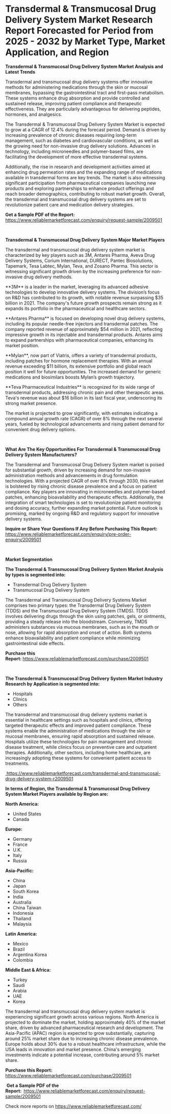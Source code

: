 <p><h1>Transdermal & Transmucosal Drug Delivery System Market Research Report Forecasted for Period from 2025 -  2032 by Market Type, Market Application, and Region</h1></p><p><strong>Transdermal & Transmucosal Drug Delivery System Market Analysis and Latest Trends</strong></p>
<p><p>Transdermal and transmucosal drug delivery systems offer innovative methods for administering medications through the skin or mucosal membranes, bypassing the gastrointestinal tract and first-pass metabolism. These systems enhance drug absorption and provide controlled and sustained release, improving patient compliance and therapeutic effectiveness. They are particularly advantageous for delivering peptides, hormones, and analgesics.</p><p>The Transdermal & Transmucosal Drug Delivery System Market is expected to grow at a CAGR of 12.4% during the forecast period. Demand is driven by increasing prevalence of chronic diseases requiring long-term management, such as diabetes and cardiovascular conditions, as well as the growing need for non-invasive drug delivery solutions. Advances in technology, including microneedles and polymer-based films, are facilitating the development of more effective transdermal systems.</p><p>Additionally, the rise in research and development activities aimed at enhancing drug permeation rates and the expanding range of medications available in transdermal forms are key trends. The market is also witnessing significant participation from pharmaceutical companies launching new products and exploring partnerships to enhance product offerings and reach broader demographics, contributing to robust market growth. Overall, the transdermal and transmucosal drug delivery systems are set to revolutionize patient care and medication delivery strategies.</p></p>
<p><strong>Get a Sample PDF of the Report:&nbsp;</strong> <a href="https://www.reliablemarketforecast.com/enquiry/request-sample/2009501?utm_campaign=2820&utm_medium=2&utm_source=Github&utm_content=ia&utm_term=09032025&utm_id=transdermal-transmucosal-drug-delivery-system">https://www.reliablemarketforecast.com/enquiry/request-sample/2009501</a></p>
<p>&nbsp;</p>
<p><strong>Transdermal & Transmucosal Drug Delivery System Major Market Players</strong></p>
<p><p>The transdermal and transmucosal drug delivery system market is characterized by key players such as 3M, Antares Pharma, Aveva Drug Delivery Systems, Corium International, DURECT, Pantec Biosolutions, Tapemark, Tesa Labtec, Mylan, Teva, and Zosano Pharma. This sector is witnessing significant growth driven by the increasing preference for non-invasive drug delivery methods.</p><p>**3M** is a leader in the market, leveraging its advanced adhesive technologies to develop innovative delivery systems. The division’s focus on R&D has contributed to its growth, with notable revenue surpassing $35 billion in 2021. The company's future growth prospects remain strong as it expands its portfolio in the pharmaceutical and healthcare sectors.</p><p>**Antares Pharma** is focused on developing novel drug delivery systems, including its popular needle-free injectors and transdermal patches. The company reported revenue of approximately $54 million in 2021, reflecting impressive growth in its injectable and transdermal products. Antares aims to expand partnerships with pharmaceutical companies, enhancing its market position.</p><p>**Mylan**, now part of Viatris, offers a variety of transdermal products, including patches for hormone replacement therapies. With an annual revenue exceeding $11 billion, its extensive portfolio and global reach position it well for future opportunities. The increased demand for generic medications and biosimilars boosts Mylan’s growth trajectory.</p><p>**Teva Pharmaceutical Industries** is recognized for its wide range of transdermal products, addressing chronic pain and other therapeutic areas. Teva's revenue was about $16 billion in its last fiscal year, underscoring its strong market presence.</p><p>The market is projected to grow significantly, with estimates indicating a compound annual growth rate (CAGR) of over 8% through the next several years, fueled by technological advancements and rising patient demand for convenient drug delivery options.</p></p>
<p>&nbsp;</p>
<p><strong>What Are The Key Opportunities For Transdermal & Transmucosal Drug Delivery System Manufacturers?</strong></p>
<p><p>The Transdermal and Transmucosal Drug Delivery System market is poised for substantial growth, driven by increasing demand for non-invasive administration methods and advancements in drug formulation technologies. With a projected CAGR of over 8% through 2030, this market is bolstered by rising chronic disease prevalence and a focus on patient compliance. Key players are innovating in microneedles and polymer-based patches, enhancing bioavailability and therapeutic effects. Additionally, the integration of smart technologies is set to revolutionize patient monitoring and dosing accuracy, further expanding market potential. Future outlook is promising, marked by ongoing R&D and regulatory support for innovative delivery systems.</p></p>
<p><strong>Inquire or Share Your Questions If Any Before Purchasing This Report:</strong> <a href="https://www.reliablemarketforecast.com/enquiry/pre-order-enquiry/2009501?utm_campaign=2820&utm_medium=2&utm_source=Github&utm_content=ia&utm_term=09032025&utm_id=transdermal-transmucosal-drug-delivery-system">https://www.reliablemarketforecast.com/enquiry/pre-order-enquiry/2009501</a></p>
<p>&nbsp;</p>
<p><strong>Market Segmentation</strong></p>
<p><strong>The Transdermal & Transmucosal Drug Delivery System Market Analysis by types is segmented into:</strong></p>
<p><ul><li>Transdermal Drug Delivery System</li><li>Transmucosal Drug Delivery System</li></ul></p>
<p><p>The Transdermal and Transmucosal Drug Delivery Systems Market comprises two primary types: the Transdermal Drug Delivery System (TDDS) and the Transmucosal Drug Delivery System (TMDS). TDDS involves delivering drugs through the skin using patches, gels, or ointments, providing a steady release into the bloodstream. Conversely, TMDS administers substances via mucous membranes, such as in the mouth or nose, allowing for rapid absorption and onset of action. Both systems enhance bioavailability and patient compliance while minimizing gastrointestinal side effects.</p></p>
<p><strong>Purchase this Report:&nbsp;</strong><a href="https://www.reliablemarketforecast.com/purchase/2009501?utm_campaign=2820&utm_medium=2&utm_source=Github&utm_content=ia&utm_term=09032025&utm_id=transdermal-transmucosal-drug-delivery-system">https://www.reliablemarketforecast.com/purchase/2009501</a></p>
<p>&nbsp;</p>
<p><strong>The Transdermal & Transmucosal Drug Delivery System Market Industry Research by Application is segmented into:</strong></p>
<p><ul><li>Hospitals</li><li>Clinics</li><li>Others</li></ul></p>
<p><p>The transdermal and transmucosal drug delivery systems market is essential in healthcare settings such as hospitals and clinics, offering targeted therapeutic effects and improved patient compliance. These systems enable the administration of medications through the skin or mucosal membranes, ensuring rapid absorption and sustained release. Hospitals utilize these technologies for pain management and chronic disease treatment, while clinics focus on preventive care and outpatient therapies. Additionally, other sectors, including home healthcare, are increasingly adopting these systems for convenient patient access to treatments.</p></p>
<p><a href="https://www.reliablemarketforecast.com/transdermal-and-transmucosal-drug-delivery-system-r2009501?utm_campaign=2820&utm_medium=2&utm_source=Github&utm_content=ia&utm_term=09032025&utm_id=transdermal-transmucosal-drug-delivery-system">&nbsp;https://www.reliablemarketforecast.com/transdermal-and-transmucosal-drug-delivery-system-r2009501</a></p>
<p><strong>In terms of Region, the Transdermal & Transmucosal Drug Delivery System Market Players available by Region are:</strong></p>
<p>
    <p> <strong> North America: </strong>
        <ul>
            <li>United States</li>
            <li>Canada</li>
        </ul>
        </p> 
    <p> <strong> Europe: </strong>
        <ul>
            <li>Germany</li>
            <li>France</li>
            <li>U.K.</li>
            <li>Italy</li>
            <li>Russia</li>
        </ul>
        </p> 
    <p> <strong> Asia-Pacific: </strong>
        <ul>
            <li>China</li>
            <li>Japan</li>
            <li>South Korea</li>
            <li>India</li>
            <li>Australia</li>
            <li>China Taiwan</li>
            <li>Indonesia</li>
            <li>Thailand</li>
            <li>Malaysia</li>
        </ul>
        </p> 
    <p> <strong> Latin America: </strong>
        <ul>
            <li>Mexico</li>
            <li>Brazil</li>
            <li>Argentina Korea</li>
            <li>Colombia</li>
        </ul>
        </p> 
    <p> <strong> Middle East & Africa: </strong>
        <ul>
            <li>Turkey</li>
            <li>Saudi</li>
            <li>Arabia</li>
            <li>UAE</li>
            <li>Korea</li>
        </ul>
    </p>
    </p>
<p><p>The transdermal and transmucosal drug delivery system market is experiencing significant growth across various regions. North America is projected to dominate the market, holding approximately 40% of the market share, driven by advanced pharmaceutical research and development. The Asia-Pacific (APAC) region is expected to grow substantially, capturing around 25% market share due to increasing chronic disease prevalence. Europe holds about 30% due to a robust healthcare infrastructure, while the USA leads in innovation and market presence. China's emerging investments indicate a potential increase, contributing around 5% market share.</p></p>
<p><strong>Purchase this Report: </strong><a href="https://www.reliablemarketforecast.com/purchase/2009501?utm_campaign=2820&utm_medium=2&utm_source=Github&utm_content=ia&utm_term=09032025&utm_id=transdermal-transmucosal-drug-delivery-system">https://www.reliablemarketforecast.com/purchase/2009501</a></p>
<p>&nbsp;<strong>Get a Sample PDF of the Report:&nbsp;&nbsp;</strong><a href="https://www.reliablemarketforecast.com/enquiry/request-sample/2009501?utm_campaign=2820&utm_medium=2&utm_source=Github&utm_content=ia&utm_term=09032025&utm_id=transdermal-transmucosal-drug-delivery-system">https://www.reliablemarketforecast.com/enquiry/request-sample/2009501</a></p>
<p><strong></strong></p>
<p>Check more reports on <a href="https://www.reliablemarketforecast.com/?utm_campaign=2820&utm_medium=2&utm_source=Github&utm_content=ia&utm_term=09032025&utm_id=transdermal-transmucosal-drug-delivery-system">https://www.reliablemarketforecast.com/</a></p>